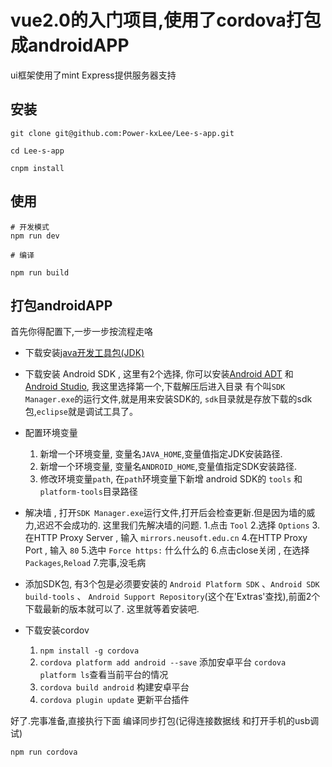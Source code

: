 # vue2.0的入门项目,使用了cordova打包成androidAPP

ui框架使用了mint
Express提供服务器支持


## 安装
```
git clone git@github.com:Power-kxLee/Lee-s-app.git

cd Lee-s-app

cnpm install
```


## 使用

```
# 开发模式
npm run dev

# 编译

npm run build
```

## 打包androidAPP

首先你得配置下,一步一步按流程走咯


- 下载安装[java开发工具包(JDK)](http://www.oracle.com/technetwork/java/javase/downloads/index.html)

- 下载安装 Android SDK , 这里有2个选择, 你可以安装[Android ADT](http://adt.android-studio.org/) 和 [Android Studio](https://developer.android.com/studio/index.html), 我这里选择第一个,下载解压后进入目录 有个叫`SDK Manager.exe`的运行文件,就是用来安装SDK的, `sdk`目录就是存放下载的sdk包,`eclipse`就是调试工具了。

- 配置环境变量
	1. 新增一个环境变量, 变量名`JAVA_HOME`,变量值指定JDK安装路径.
	2. 新增一个环境变量, 变量名`ANDROID_HOME`,变量值指定SDK安装路径.
	3. 修改环境变量`path`, 在`path`环境变量下新增 android SDK的 `tools` 和 `platform-tools`目录路径

- 解决墙 , 打开`SDK Manager.exe`运行文件,打开后会检查更新.但是因为墙的威力,迟迟不会成功的. 这里我们先解决墙的问题.
	1.点击 `Tool`
	2.选择 `Options`
	3.在HTTP Proxy Server , 输入 `mirrors.neusoft.edu.cn`
	4.在HTTP Proxy Port , 输入 `80`
	5.选中 `Force https:` 什么什么的
	6.点击close关闭 , 在选择 `Packages`,`Reload`
	7.完事,没毛病

- 添加SDK包, 有3个包是必须要安装的 `Android Platform SDK` 、`Android SDK build-tools` 、 `Android Support Repository`(这个在'Extras'查找),前面2个下载最新的版本就可以了. 这里就等着安装吧.

- 下载安装cordov
	1. `npm install -g cordova`
	2. `cordova platform add android --save` 添加安卓平台 `cordova platform ls`查看当前平台的情况
	3. `cordova build android` 构建安卓平台
	4. `cordova plugin update` 更新平台插件

好了.完事准备,直接执行下面 编译同步打包(记得连接数据线 和打开手机的usb调试)

```
npm run cordova 
```

